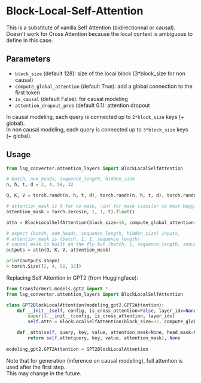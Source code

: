 # Block-Local-Self-Attention
This is a substitute of vanilla Self Attention (bidirectionnal or causal). \
Doesn't work for Cross Attention because the local context is ambiguous to define in this case. 

## Parameters
* `block_size` (default 128): size of the local block (3*block_size for non causal)
* `compute_global_attention` (default True): add a global connection to the first token
* `is_causal` (default False): for causal modeling
* `attention_dropout_prob` (default 0.1): attention dropout

In causal modeling, each query is connected up to `2*block_size` keys (+ global). \
In non causal modeling, each query is connected up to `3*block_size` keys (+ global).

## Usage

```python
from lsg_converter.attention_layers import BlockLocalSelfAttention

# batch, num_heads, sequence_length, hidden_size
n, h, t, d = 2, 4, 58, 32  

Q, K, V = torch.randn(n, h, t, d), torch.randn(n, h, t, d), torch.randn(n, h, t, d)

# attention_mask is 0 for no mask, -inf for mask (similar to most HuggingFace models)
attention_mask = torch.zeros(n, 1, 1, t).float()

attn = BlockLocalSelfAttention(block_size=16, compute_global_attention=True, is_causal=False, attention_dropout_prob=0.1)

# expect (batch, num_heads, sequence_length, hidden_size) inputs,
# attention_mask is (batch, 1, 1, sequence_length) 
# causal mask is built on the fly but (batch, 1, sequence_length, sequence_length) mask is possible
outputs = attn(Q, K, V, attention_mask)

print(outputs.shape)
> torch.Size([2, 4, 58, 32])
```

Replacing Self Attention in GPT2 (from Huggingface):
```python
from transformers.models.gpt2 import * 
from lsg_converter.attention_layers import BlockLocalSelfAttention

class GPT2BlockLocalAttention(modeling_gpt2.GPT2Attention):
    def __init__(self, config, is_cross_attention=False, layer_idx=None):
        super().__init__(config, is_cross_attention, layer_idx)
        self.attn = BlockLocalSelfAttention(block_size=32, compute_global_attention=True, is_causal=True)

    def _attn(self, query, key, value, attention_mask=None, head_mask=None):
        return self.attn(query, key, value, attention_mask), None
    
modeling_gpt2.GPT2Attention = GPT2BlockLocalAttention
```
Note that for generation (inference on causal modeling), full attention is used after the first step. \
This may change in the future.